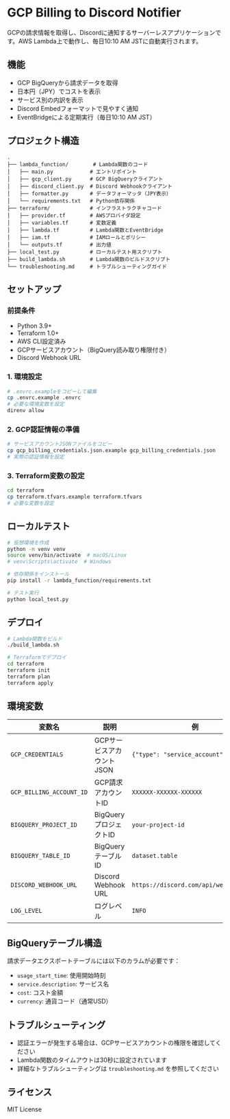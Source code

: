 # GCP Billing to Discord Notifier

GCPの請求情報を取得し、Discordに通知するサーバーレスアプリケーションです。AWS Lambda上で動作し、毎日10:10 AM JSTに自動実行されます。

## 機能

- GCP BigQueryから請求データを取得
- 日本円（JPY）でコストを表示
- サービス別の内訳を表示
- Discord Embedフォーマットで見やすく通知
- EventBridgeによる定期実行（毎日10:10 AM JST）

## プロジェクト構造

```
.
├── lambda_function/        # Lambda関数のコード
│   ├── main.py            # エントリポイント
│   ├── gcp_client.py      # GCP BigQueryクライアント
│   ├── discord_client.py  # Discord Webhookクライアント
│   ├── formatter.py       # データフォーマッタ（JPY表示）
│   └── requirements.txt   # Python依存関係
├── terraform/             # インフラストラクチャコード
│   ├── provider.tf        # AWSプロバイダ設定
│   ├── variables.tf       # 変数定義
│   ├── lambda.tf          # Lambda関数とEventBridge
│   ├── iam.tf             # IAMロールとポリシー
│   └── outputs.tf         # 出力値
├── local_test.py          # ローカルテスト用スクリプト
├── build_lambda.sh        # Lambda関数のビルドスクリプト
└── troubleshooting.md     # トラブルシューティングガイド
```

## セットアップ

### 前提条件

- Python 3.9+
- Terraform 1.0+
- AWS CLI設定済み
- GCPサービスアカウント（BigQuery読み取り権限付き）
- Discord Webhook URL

### 1. 環境設定

```bash
# .envrc.exampleをコピーして編集
cp .envrc.example .envrc
# 必要な環境変数を設定
direnv allow
```

### 2. GCP認証情報の準備

```bash
# サービスアカウントJSONファイルをコピー
cp gcp_billing_credentials.json.example gcp_billing_credentials.json
# 実際の認証情報を設定
```

### 3. Terraform変数の設定

```bash
cd terraform
cp terraform.tfvars.example terraform.tfvars
# 必要な変数を設定
```

## ローカルテスト

```bash
# 仮想環境を作成
python -m venv venv
source venv/bin/activate  # macOS/Linux
# venv\Scripts\activate  # Windows

# 依存関係をインストール
pip install -r lambda_function/requirements.txt

# テスト実行
python local_test.py
```

## デプロイ

```bash
# Lambda関数をビルド
./build_lambda.sh

# Terraformでデプロイ
cd terraform
terraform init
terraform plan
terraform apply
```

## 環境変数

| 変数名 | 説明 | 例 |
|--------|------|-----|
| `GCP_CREDENTIALS` | GCPサービスアカウントJSON | `{"type": "service_account", ...}` |
| `GCP_BILLING_ACCOUNT_ID` | GCP請求アカウントID | `XXXXXX-XXXXXX-XXXXXX` |
| `BIGQUERY_PROJECT_ID` | BigQueryプロジェクトID | `your-project-id` |
| `BIGQUERY_TABLE_ID` | BigQueryテーブルID | `dataset.table` |
| `DISCORD_WEBHOOK_URL` | Discord Webhook URL | `https://discord.com/api/webhooks/...` |
| `LOG_LEVEL` | ログレベル | `INFO` |

## BigQueryテーブル構造

請求データエクスポートテーブルには以下のカラムが必要です：

- `usage_start_time`: 使用開始時刻
- `service.description`: サービス名
- `cost`: コスト金額
- `currency`: 通貨コード（通常USD）

## トラブルシューティング

- 認証エラーが発生する場合は、GCPサービスアカウントの権限を確認してください
- Lambda関数のタイムアウトは30秒に設定されています
- 詳細なトラブルシューティングは `troubleshooting.md` を参照してください

## ライセンス

MIT License